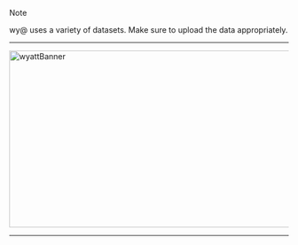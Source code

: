 <!-- Disclaimer -->
>[!NOTE]
>wy@ uses a variety of datasets. Make sure to upload the data appropriately.

<!-- Divider -->
---

<!-- Header -->
<img width="1600" height="320" alt="wyattBanner" src="https://github.com/user-attachments/assets/8f36d42a-a7ec-4b5b-b1c0-af28adf5d1f6" />

<!-- Divider -->
---
